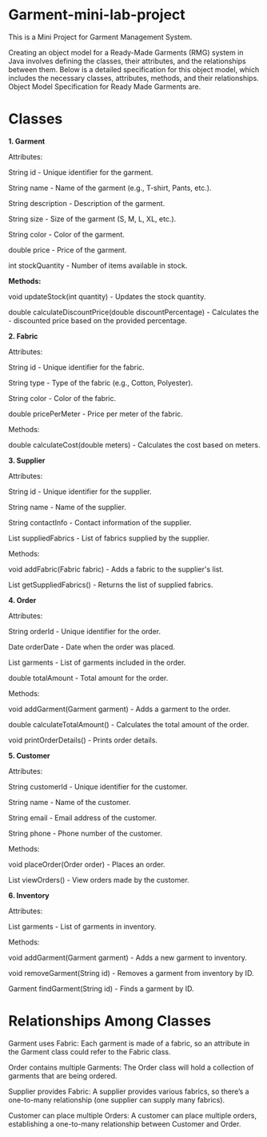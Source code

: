 # Garment-mini-lab-project
This is a Mini Project for Garment Management System.

Creating an object model for a Ready-Made Garments (RMG) system in Java involves defining the classes, their attributes, and the relationships between them. Below is a detailed specification for this object model, which includes the necessary classes, attributes, methods, and their relationships. Object Model Specification for Ready Made Garments are.

# Classes
**1. Garment**

Attributes:

String id - Unique identifier for the garment.

String name - Name of the garment (e.g., T-shirt, Pants, etc.).

String description - Description of the garment.

String size - Size of the garment (S, M, L, XL, etc.).

String color - Color of the garment.

double price - Price of the garment.

int stockQuantity - Number of items available in stock.

**Methods:**

void updateStock(int quantity) - Updates the stock quantity.

double calculateDiscountPrice(double discountPercentage) - Calculates the - discounted price based on the provided percentage.


**2. Fabric**

Attributes:

String id - Unique identifier for the fabric.

String type - Type of the fabric (e.g., Cotton, Polyester).

String color - Color of the fabric.

double pricePerMeter - Price per meter of the fabric.


Methods:


double calculateCost(double meters) - Calculates the cost based on meters.

**3. Supplier**


Attributes:

String id - Unique identifier for the supplier.

String name - Name of the supplier.

String contactInfo - Contact information of the supplier.

List suppliedFabrics - List of fabrics supplied by the supplier.


Methods:

void addFabric(Fabric fabric) - Adds a fabric to the supplier's list.

List getSuppliedFabrics() - Returns the list of supplied fabrics.


**4. Order**


Attributes:

String orderId - Unique identifier for the order.

Date orderDate - Date when the order was placed.

List garments - List of garments included in the order.

double totalAmount - Total amount for the order.


Methods:

void addGarment(Garment garment) - Adds a garment to the order.

double calculateTotalAmount() - Calculates the total amount of the order.

void printOrderDetails() - Prints order details.


**5. Customer**


Attributes:


String customerId - Unique identifier for the customer.

String name - Name of the customer.

String email - Email address of the customer.

String phone - Phone number of the customer.


Methods:

void placeOrder(Order order) - Places an order.

List viewOrders() - View orders made by the customer.


**6. Inventory**


Attributes:

List garments - List of garments in inventory.


Methods:

void addGarment(Garment garment) - Adds a new garment to inventory.

void removeGarment(String id) - Removes a garment from inventory by ID.

Garment findGarment(String id) - Finds a garment by ID.

# Relationships Among Classes

Garment uses Fabric: Each garment is made of a fabric, so an attribute in the Garment class could refer to the Fabric class.

Order contains multiple Garments: The Order class will hold a collection of garments that are being ordered.

Supplier provides Fabric: A supplier provides various fabrics, so there’s a one-to-many relationship (one supplier can supply many fabrics).

Customer can place multiple Orders: A customer can place multiple orders, establishing a one-to-many relationship between Customer and Order.
